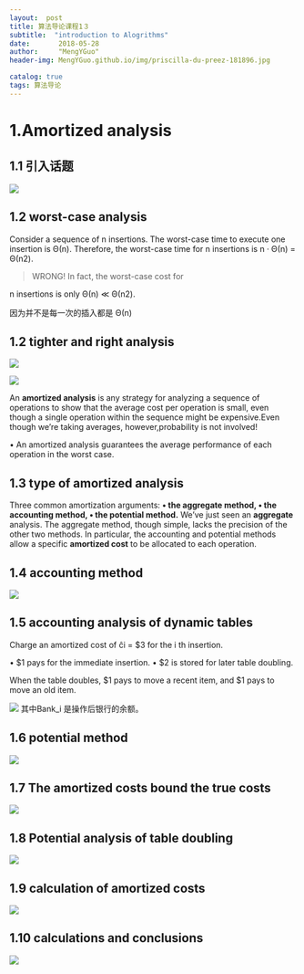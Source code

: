 ```yaml
---
layout:  post  
title: 算法导论课程1３
subtitle:  "introduction to Alogrithms"
date:       2018-05-28
author:     "MengYGuo"
header-img: MengYGuo.github.io/img/priscilla-du-preez-181896.jpg

catalog: true
tags: 算法导论
---
```


# 1.Amortized analysis

## 1.1 引入话题

![](https://github.com/MengYGuo/MengYGuo.github.io/blob/master/img/算法导论image/class13-1.png?raw=true)

## 1.2 worst-case analysis

Consider a sequence of n insertions. The worst-case time to execute one insertion is Θ(n). Therefore, the worst-case time for n insertions is n · Θ(n) = Θ(n2).

> WRONG! In fact, the worst-case cost for

n insertions is only Θ(n) ≪ Θ(n2).

因为并不是每一次的插入都是 Θ(n)

## 1.2 tighter and right analysis

![](https://github.com/MengYGuo/MengYGuo.github.io/blob/master/img/算法导论image/class13-2.png?raw=true)

![](https://github.com/MengYGuo/MengYGuo.github.io/blob/master/img/算法导论image/class13-3.png?raw=true)

An **amortized analysis** is any strategy for analyzing a sequence of operations to show that the average cost per operation is small, even though a single operation within the sequence might be expensive.Even though we’re taking averages, however,probability is not involved!

• An amortized analysis guarantees the average performance of each operation in the worst case.
     
## 1.3 type of amortized analysis

Three common amortization arguments:
**• the aggregate method,
• the accounting method,
• the potential method.**
We’ve just seen an **aggregate** analysis.
The aggregate method, though simple, lacks the precision of the other two methods. In particular, the accounting and potential methods allow a specific **amortized cost** to be allocated to each operation.

## 1.4 accounting method
![](https://github.com/MengYGuo/MengYGuo.github.io/blob/master/img/算法导论image/class13-4.png?raw=true)

## 1.5 accounting analysis of dynamic tables

  Charge an amortized cost of ĉi = $3 for the i th insertion.
    
  • $1 pays for the immediate insertion.
  • $2 is stored for later table doubling.
   
  When the table doubles, $1 pays to move a recent item, and $1 pays to move an old item.
    
![](https://github.com/MengYGuo/MengYGuo.github.io/blob/master/img/算法导论image/class13-5.png?raw=true)
其中Bank_i 是操作后银行的余额。

## 1.6 potential method
![](https://github.com/MengYGuo/MengYGuo.github.io/blob/master/img/算法导论image/class13-6.png?raw=true)

## 1.7 The amortized costs bound the true costs
![](https://github.com/MengYGuo/MengYGuo.github.io/blob/master/img/算法导论image/class13-7.png?raw=true)

## 1.8 Potential analysis of table doubling
![](https://github.com/MengYGuo/MengYGuo.github.io/blob/master/img/算法导论image/class13-8.png?raw=true)

## 1.9 calculation of amortized costs
![](https://github.com/MengYGuo/MengYGuo.github.io/blob/master/img/算法导论image/class13-9.png?raw=true)

## 1.10 calculations and conclusions
![](https://github.com/MengYGuo/MengYGuo.github.io/blob/master/img/算法导论image/class13-10.png?raw=true)
